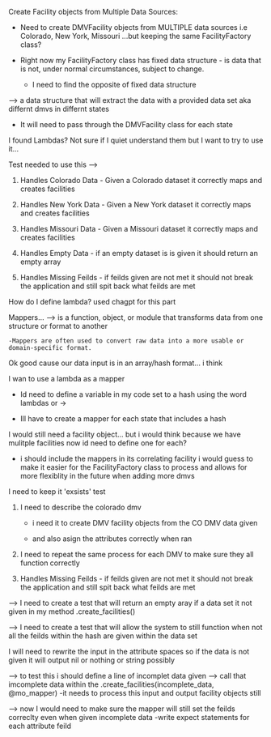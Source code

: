 Create Facility objects from Multiple Data Sources:

 - Need to create DMVFacility objects from MULTIPLE data sources
    i.e Colorado, New York, Missouri
...but keeping the same FacilityFactory class?


- Right now  my FacilityFactory class has fixed data structure -  is data that is not, under normal circumstances, subject to change.
    - I need to find the opposite of fixed data structure

--> a data structure that will extract the data with a provided data set aka differnt dmvs in differnt states

- It will need to pass through the DMVFacility class for each state

I found Lambdas? Not sure if I quiet understand them but I want to try to use it...

Test needed to use this -->

1. Handles Colorado Data - Given a Colorado dataset it correctly maps and creates facilities

2. Handles New York Data - Given a New York dataset it correctly maps and creates facilities

3. Handles Missouri Data - Given a Missouri dataset it correctly maps and creates facilities

4. Handles Empty Data - if an empty dataset is is given it should return an empty array

5. Handles Missing Feilds - if feilds given are not met it should not break the application and still spit back what feilds are met

How do I define lambda? used chagpt for this part

Mappers...
 --> is a function, object, or module that transforms data from one structure or format to another

    -Mappers are often used to convert raw data into a more usable or domain-specific format.

Ok good cause our data input is in an array/hash format... i think

I wan to use a lambda as a mapper

- Id need to define a variable in my code set to a hash using the word lambdas or -> 

- Ill have to create a mapper for each state that includes a hash

I would still need a facility object... but i would think because we have mulitple facilities now id need to define one for each?
- i should include the mappers in its correlating facility i would guess to make it easier for the FacilityFactory class to process and allows for more flexiblity in the future when adding more dmvs

I need to keep it 'exsists' test

1. I need to describe the colorado dmv
    - i need it to create DMV facility objects from the CO DMV data given 

    - and also asign the attributes correctly when ran 

2. I need to repeat the same process for each DMV to make sure they all function correctly

3. Handles Missing Feilds - if feilds given are not met it should not break the application and still spit back what feilds are met

--> I need to create a test that will return an empty aray if a data set it not given in my method .create_facilities()

--> I need to create a test that will allow the system to still function when not all the feilds within the hash are given within the data set 

I will need to rewrite the input in the attribute spaces so if the data is not given it will output nil or nothing or string possibly

--> to test this i should define a line of incomplet data given
--> call that imcomplete data within the .create_facilities(incomplete_data, @mo_mapper)
    -it needs to process this input and output facility objects still

--> now I would need to make sure the mapper will still set the feilds correclty even when given incomplete data
    -write expect statements for each attribute feild


